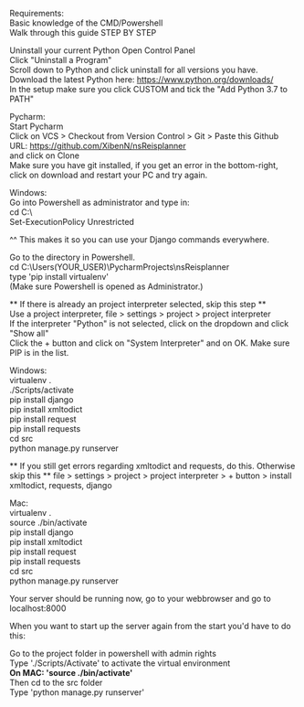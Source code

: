 Requirements:  
Basic knowledge of the CMD/Powershell  
Walk through this guide STEP BY STEP  
  
Uninstall your current Python 
Open Control Panel  
Click "Uninstall a Program"  
Scroll down to Python and click uninstall for all versions you have.  
Download the latest Python here: https://www.python.org/downloads/  
In the setup make sure you click CUSTOM and tick the "Add Python 3.7 to PATH"  
  
Pycharm:  
Start Pycharm  
Click on VCS > Checkout from Version Control > Git > Paste this Github URL: https://github.com/XibenN/nsReisplanner  
and click on Clone  
Make sure you have git installed, if you get an error in the bottom-right, click on download and restart your PC and try again.
  
Windows:  
Go into Powershell as administrator and type in:  
cd C:\  
Set-ExecutionPolicy Unrestricted  
  
^^ This makes it so you can use your Django commands everywhere.  
  
Go to the directory in Powershell.  
cd C:\Users(YOUR_USER)\PycharmProjects\nsReisplanner  
type 'pip install virtualenv'  
(Make sure Powershell is opened as Administrator.)  
  
** If there is already an project interpreter selected, skip this step **  
Use a project interpreter, file > settings > project > project interpreter  
If the interpreter "Python" is not selected, click on the dropdown and click "Show all"  
Click the + button and click on "System Interpreter" and on OK. Make sure PIP is in the list.  
  
Windows:  
virtualenv .  
./Scripts/activate  
pip install django  
pip install xmltodict  
pip install request  
pip install requests  
cd src  
python manage.py runserver  
  
** If you still get errors regarding xmltodict and requests, do this. Otherwise skip this **
file > settings > project > project interpreter > + button > install xmltodict, requests, django
  
Mac:  
virtualenv .  
source ./bin/activate  
pip install django  
pip install xmltodict  
pip install request  
pip install requests  
cd src  
python manage.py runserver  
  
  
Your server should be running now, go to your webbrowser and go to localhost:8000  
  
  
When you want to start up the server again from the start you'd have to do this:
  
Go to the project folder in powershell with admin rights  
Type './Scripts/Activate' to activate the virtual environment  
**On MAC: 'source ./bin/activate'**  
Then cd to the src folder  
Type 'python manage.py runserver'  
